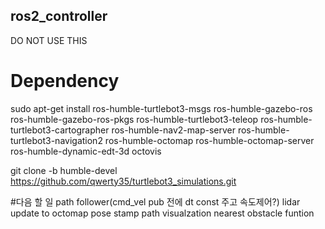 ## ros2_controller
DO NOT USE THIS
# Dependency
sudo apt-get install ros-humble-turtlebot3-msgs ros-humble-gazebo-ros ros-humble-gazebo-ros-pkgs ros-humble-turtlebot3-teleop ros-humble-turtlebot3-cartographer ros-humble-nav2-map-server ros-humble-turtlebot3-navigation2 ros-humble-octomap ros-humble-octomap-server ros-humble-dynamic-edt-3d octovis

git clone -b humble-devel https://github.com/qwerty35/turtlebot3_simulations.git

#다음 할 일
path follower(cmd_vel pub 전에 dt const 주고 속도제어?)
lidar update to octomap
pose stamp
path visualzation
nearest obstacle funtion
